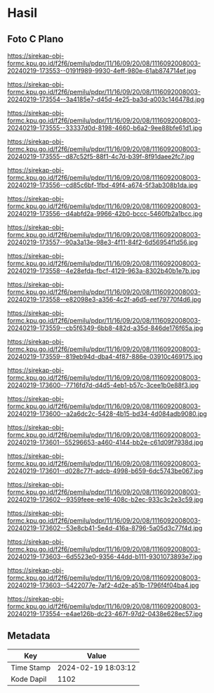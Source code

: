 # Hasil

## Foto C Plano

https://sirekap-obj-formc.kpu.go.id/f2f6/pemilu/pdpr/11/16/09/20/08/1116092008003-20240219-173553--0191f989-9930-4eff-980e-61ab874714ef.jpg

https://sirekap-obj-formc.kpu.go.id/f2f6/pemilu/pdpr/11/16/09/20/08/1116092008003-20240219-173554--3a4185e7-d45d-4e25-ba3d-a003c146478d.jpg

https://sirekap-obj-formc.kpu.go.id/f2f6/pemilu/pdpr/11/16/09/20/08/1116092008003-20240219-173555--33337d0d-8198-4660-b6a2-9ee88bfe61d1.jpg

https://sirekap-obj-formc.kpu.go.id/f2f6/pemilu/pdpr/11/16/09/20/08/1116092008003-20240219-173555--d87c52f5-88f1-4c7d-b39f-8f91daee2fc7.jpg

https://sirekap-obj-formc.kpu.go.id/f2f6/pemilu/pdpr/11/16/09/20/08/1116092008003-20240219-173556--cd85c6bf-1fbd-49f4-a674-5f3ab308b1da.jpg

https://sirekap-obj-formc.kpu.go.id/f2f6/pemilu/pdpr/11/16/09/20/08/1116092008003-20240219-173556--d4abfd2a-9966-42b0-bccc-5460fb2a1bcc.jpg

https://sirekap-obj-formc.kpu.go.id/f2f6/pemilu/pdpr/11/16/09/20/08/1116092008003-20240219-173557--90a3a13e-98e3-4f11-84f2-6d56954f1d56.jpg

https://sirekap-obj-formc.kpu.go.id/f2f6/pemilu/pdpr/11/16/09/20/08/1116092008003-20240219-173558--4e28efda-fbcf-4129-963a-8302b40b1e7b.jpg

https://sirekap-obj-formc.kpu.go.id/f2f6/pemilu/pdpr/11/16/09/20/08/1116092008003-20240219-173558--e82098e3-a356-4c2f-a6d5-eef79770f4d6.jpg

https://sirekap-obj-formc.kpu.go.id/f2f6/pemilu/pdpr/11/16/09/20/08/1116092008003-20240219-173559--cb5f6349-6bb8-482d-a35d-846de176f65a.jpg

https://sirekap-obj-formc.kpu.go.id/f2f6/pemilu/pdpr/11/16/09/20/08/1116092008003-20240219-173559--819eb94d-dba4-4f87-886e-03910c469175.jpg

https://sirekap-obj-formc.kpu.go.id/f2f6/pemilu/pdpr/11/16/09/20/08/1116092008003-20240219-173600--7716fd7d-d4d5-4eb1-b57c-3cee1b0e88f3.jpg

https://sirekap-obj-formc.kpu.go.id/f2f6/pemilu/pdpr/11/16/09/20/08/1116092008003-20240219-173600--a2a6dc2c-5428-4b15-bd34-4d084adb9080.jpg

https://sirekap-obj-formc.kpu.go.id/f2f6/pemilu/pdpr/11/16/09/20/08/1116092008003-20240219-173601--55296653-a460-4144-bb2e-c61d09f7938d.jpg

https://sirekap-obj-formc.kpu.go.id/f2f6/pemilu/pdpr/11/16/09/20/08/1116092008003-20240219-173601--d028c77f-adcb-4998-b659-6dc5743be067.jpg

https://sirekap-obj-formc.kpu.go.id/f2f6/pemilu/pdpr/11/16/09/20/08/1116092008003-20240219-173602--9359feee-ee16-408c-b2ec-933c3c2e3c59.jpg

https://sirekap-obj-formc.kpu.go.id/f2f6/pemilu/pdpr/11/16/09/20/08/1116092008003-20240219-173602--53e8cb41-5e4d-416a-8796-5a05d3c77f4d.jpg

https://sirekap-obj-formc.kpu.go.id/f2f6/pemilu/pdpr/11/16/09/20/08/1116092008003-20240219-173603--6d5523e0-9356-44dd-b111-9301073893e7.jpg

https://sirekap-obj-formc.kpu.go.id/f2f6/pemilu/pdpr/11/16/09/20/08/1116092008003-20240219-173603--5422077e-7af2-4d2e-a51b-1796f4f04ba4.jpg

https://sirekap-obj-formc.kpu.go.id/f2f6/pemilu/pdpr/11/16/09/20/08/1116092008003-20240219-173554--e4ae126b-dc23-467f-97d2-0438e628ec57.jpg


## Metadata

| Key        | Value               |
| ---------- | ------------------- |
| Time Stamp | 2024-02-19 18:03:12 |
| Kode Dapil | 1102                |



